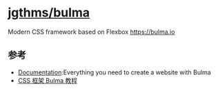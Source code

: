 # [jgthms/bulma](https://github.com/jgthms/bulma)

Modern CSS framework based on Flexbox https://bulma.io

##  参考

* [Documentation](https://bulma.io/documentation/overview/start/):Everything you need to create a website with Bulma
* [CSS 框架 Bulma 教程](http://www.ruanyifeng.com/blog/2017/10/bulma.html)
